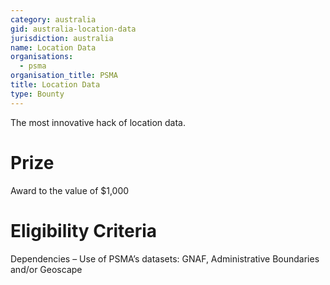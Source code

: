 ```yaml
---
category: australia
gid: australia-location-data
jurisdiction: australia
name: Location Data
organisations:
  - psma
organisation_title: PSMA
title: Location Data
type: Bounty
---
```


The most innovative hack of location data.

# Prize
Award to the value of $1,000

# Eligibility Criteria
Dependencies – Use of PSMA’s datasets: GNAF, Administrative Boundaries and/or Geoscape